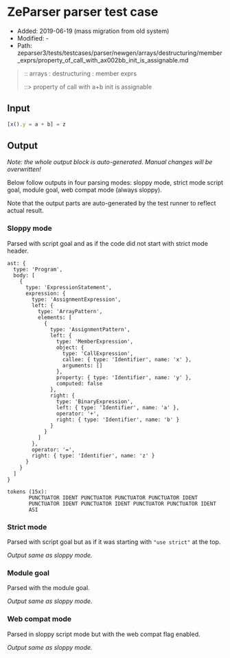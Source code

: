 # ZeParser parser test case

- Added: 2019-06-19 (mass migration from old system)
- Modified: -
- Path: zeparser3/tests/testcases/parser/newgen/arrays/destructuring/member_exprs/property_of_call_with_ax002bb_init_is_assignable.md

> :: arrays : destructuring : member exprs
>
> ::> property of call with a+b init is assignable

## Input

`````js
[x().y = a + b] = z
`````

## Output

_Note: the whole output block is auto-generated. Manual changes will be overwritten!_

Below follow outputs in four parsing modes: sloppy mode, strict mode script goal, module goal, web compat mode (always sloppy).

Note that the output parts are auto-generated by the test runner to reflect actual result.

### Sloppy mode

Parsed with script goal and as if the code did not start with strict mode header.

`````
ast: {
  type: 'Program',
  body: [
    {
      type: 'ExpressionStatement',
      expression: {
        type: 'AssignmentExpression',
        left: {
          type: 'ArrayPattern',
          elements: [
            {
              type: 'AssignmentPattern',
              left: {
                type: 'MemberExpression',
                object: {
                  type: 'CallExpression',
                  callee: { type: 'Identifier', name: 'x' },
                  arguments: []
                },
                property: { type: 'Identifier', name: 'y' },
                computed: false
              },
              right: {
                type: 'BinaryExpression',
                left: { type: 'Identifier', name: 'a' },
                operator: '+',
                right: { type: 'Identifier', name: 'b' }
              }
            }
          ]
        },
        operator: '=',
        right: { type: 'Identifier', name: 'z' }
      }
    }
  ]
}

tokens (15x):
       PUNCTUATOR IDENT PUNCTUATOR PUNCTUATOR PUNCTUATOR IDENT
       PUNCTUATOR IDENT PUNCTUATOR IDENT PUNCTUATOR PUNCTUATOR IDENT
       ASI
`````

### Strict mode

Parsed with script goal but as if it was starting with `"use strict"` at the top.

_Output same as sloppy mode._

### Module goal

Parsed with the module goal.

_Output same as sloppy mode._

### Web compat mode

Parsed in sloppy script mode but with the web compat flag enabled.

_Output same as sloppy mode._
